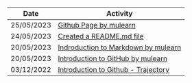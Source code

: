 | Date | Activity |
| --- | --- |
| 25/05/2023 | [Github Page by mulearn](https://github.com/arunghosha/skills-github-pages) |
| 24/05/2023 | [Created a README.md file](https://github.com/arunghosha/arunghosha) |
| 20/05/2023 | [Indroduction to Markdown by mulearn](https://github.com/arunghosha/skills-communicate-using-markdown) |
| 20/05/2023 | [Introduction to GitHub by mulearn](https://github.com/arunghosha/skills-introduction-to-github) |
| 03/12/2022 | [Introduction to Github - Trajectory](https://github.com/arunghosha/Trajectory-GitHub-Task) |
